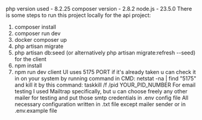 php version used - 8.2.25
composer version - 2.8.2
node.js - 23.5.0
There is some steps to run this project locally
for the api project:
1) composer install
2) composer run dev
3) docker composer up
4) php artisan migrate
5) php artisan db:seed (or alternatively php artisan migrate:refresh --seed)
for the client
1) npm install
2) npm run dev
client UI uses 5175 PORT if it's already taken u can check it in on your system by running command in CMD: netstat -na | find "5175" and kill it by this command: taskkill /f /pid YOUR_PID_NUMBER
For email testing I used Mailtrap specifically, but u can choose freely any other mailer for testing and put those smtp credentials in .env config file
All necessary configuration written in .txt file except mailer sender or in .env.example file
